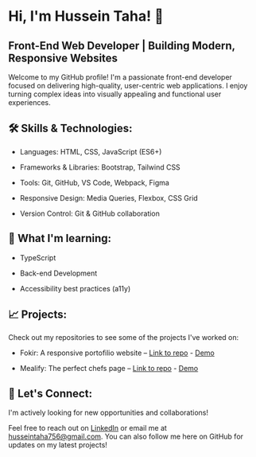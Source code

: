 # Hi, I'm Hussein Taha! 👋

## Front-End Web Developer | Building Modern, Responsive Websites
Welcome to my GitHub profile! I'm a passionate front-end developer focused on delivering high-quality, user-centric web applications. I enjoy turning complex ideas into visually appealing and functional user experiences.

## 🛠️ Skills & Technologies:
- Languages: HTML, CSS, JavaScript (ES6+)

- Frameworks & Libraries: Bootstrap, Tailwind CSS

- Tools: Git, GitHub, VS Code, Webpack, Figma

- Responsive Design: Media Queries, Flexbox, CSS Grid

- Version Control: Git & GitHub collaboration

## 🌱 What I'm learning:
- TypeScript

- Back-end Development

- Accessibility best practices (a11y)

## 📈 Projects:

Check out my repositories to see some of the projects I've worked on:

- Fokir: A responsive portofilio website – [Link to repo](https://github.com/NothingAroundUs/Fokir) - [Demo](https://nothingaroundus.github.io/Fokir/)

- Mealify: The perfect chefs page – [Link to repo](https://github.com/NothingAroundUs/Mealify) - [Demo](https://nothingaroundus.github.io/Mealift/)

## 🚀 Let's Connect:
I'm actively looking for new opportunities and collaborations!

Feel free to reach out on [LinkedIn](https://www.linkedin.com/in/hussein-taha-b43ba32a4/?trk=opento_sprofile_topcard) or email me at [husseintaha756@gmail.com](mailto:husseintaha756@gmail.com). You can also follow me here on GitHub for updates on my latest projects!
